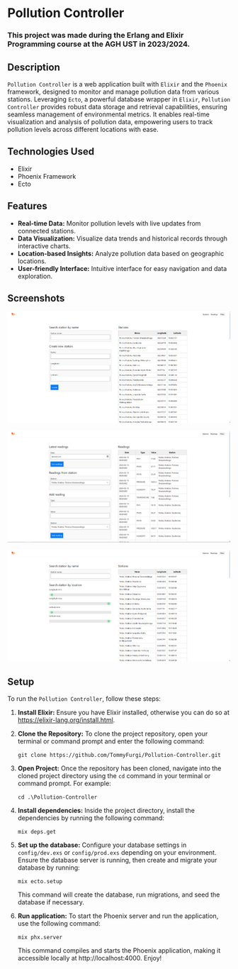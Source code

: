 # Pollution Controller

<h3>This project was made during the Erlang and Elixir Programming course at the AGH UST in 2023/2024.</h3>

## Description

`Pollution Controller` is a web application built with `Elixir` and the `Phoenix` framework, designed to monitor and manage pollution data from various stations. Leveraging `Ecto`, a powerful database wrapper in `Elixir`, `Pollution Controller` provides robust data storage and retrieval capabilities, ensuring seamless management of environmental metrics. It enables real-time visualization and analysis of pollution data, empowering users to track pollution levels across different locations with ease.

## Technologies Used

- Elixir
- Phoenix Framework
- Ecto

## Features

- **Real-time Data:** Monitor pollution levels with live updates from connected stations.
- **Data Visualization:** Visualize data trends and historical records through interactive charts.
- **Location-based Insights:** Analyze pollution data based on geographic locations.
- **User-friendly Interface:** Intuitive interface for easy navigation and data exploration.

## Screenshots

![screenshot1](assets/screenshots/screenshot1.png)

![screenshot2](assets/screenshots/screenshot2.png)

![screenshot3](assets/screenshots/screenshot3.png)

## Setup

To run the `Pollution Controller`, follow these steps:

1. **Install Elixir:** 
    Ensure you have Elixir installed, otherwise you can do so at https://elixir-lang.org/install.html.
2. **Clone the Repository:**
    To clone the project repository, open your terminal or command prompt and enter the following command:
    ```
    git clone https://github.com/TommyFurgi/Pollution-Controller.git
    ```
3. **Open Project:** 
    Once the repository has been cloned, navigate into the cloned project directory using the `cd` command in your terminal or command prompt. For example:
    ```
    cd .\Pollution-Controller
    ```
4. **Install dependencies:** 
    Inside the project directory, install the dependencies by running the following command:
    ```
    mix deps.get
    ```
5. **Set up the database:** 
    Configure your database settings in `config/dev.exs` or `config/prod.exs` depending on your environment. Ensure the database server is running, then create and migrate your database by running:
    ```
    mix ecto.setup
    ```
    This command will create the database, run migrations, and seed the database if necessary.

6. **Run application:** 
    To start the Phoenix server and run the application, use the following command:
    ```
    mix phx.server
    ```
    This command compiles and starts the Phoenix application, making it accessible locally at http://localhost:4000. Enjoy!